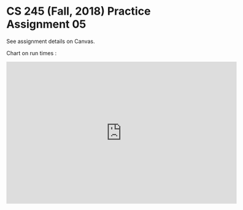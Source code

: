 # CS 245 (Fall, 2018) Practice Assignment 05

See assignment details on Canvas.

Chart on run times : 

<iframe width="600" height="371" seamless frameborder="0" scrolling="no" src="https://docs.google.com/spreadsheets/d/e/2PACX-1vSvjhyXVR7IjGVzfFkdDMDumvdafDn34jfVpjQV72Tzj_3Q94HbIyBdCIPmxCarXyi0pIkO_Y4aYAts/pubchart?oid=833047410&amp;format=image"></iframe>
